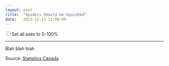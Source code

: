 ```yaml
---
layout: post
title:  "Spiders Should be Squished"
date:   2015-12-13 12:00:00
---
```


<div id="safetyTip" class="hidden">
  <p id="tipTop"><span id="tipTitle"></span></p>
  <p class="tipInfo"><span id="tipText1"></span></p>
</div>
<div id="safetyChart"></div>
<label><input id="setBase" data-key="axes" type="checkbox" name="axes">Set all axes to 0-100%</label>

* * *

Blah blah blah

Source: [Statistics Canada](http://www5.statcan.gc.ca/cansim/a26?lang=eng&retrLang=eng&id=2050003&&pattern=&stByVal=1&p1=1&p2=-1&tabMode=dataTable&csid=)

<style>

svg {
  font: 10px sans-serif;
}

.background path {
  fill: none;
  stroke: none;
  stroke-width: 20px;
  pointer-events: stroke;
}

.foreground path {
  fill: none;
  stroke-width: 2px;
  stroke-linejoin: round;
  stroke-opacity: 0.6;
  cursor: pointer;
  -webkit-transition: stroke 125ms linear;
}

.axis .title {
  font-size: 9px;
  font-weight: bold;
  text-transform: uppercase;
}

.axis line,
.axis path {
  fill: none;
  stroke: #bdbdbd;
  stroke-width: 1px;
  shape-rendering: crispEdges;
}

.label {
  -webkit-transition: fill 125ms linear;
  cursor: pointer;
}

.label:hover {
  font-weight: bold;
}

.active .label:not(.inactive) {
  font-weight: bold;
}

.label.inactive {
  fill: #ccc;
}

.foreground path.inactive {
  stroke: #ccc;
  stroke-opacity: .5;
  stroke-width: 1px;
}

/* Tooltip */
.hidden {
  display: none;
}

#safetyTip {
  border: 1px solid black;
  border-radius: 5px;
  background-color: white;
  box-shadow: 2px 2px 2px 3px rgba(0, 0, 0, 0.05);
  position: absolute;
  width: 225px;
  height: auto;
  padding: 10px;
  pointer-events: none;
}

#safetyTip strong {
  font-weight: bold;
}

#safetyTip #tipTop {
  font-size: 16px;
  font-weight: bold;
  margin-bottom: 10px !important;
}

#safetyTip .tipInfo {
  font-size: 12px;
  margin: 0;
}

.hidden {
  display: none;
}

</style>

<script src="{{ site.baseurl }}/js/colorbrewer.js"></script>

<script>

// Based on http://bl.ocks.org/mbostock/3709000

var margin = {top: 100, right: 70, bottom: 20, left: 110},
    width = 740 - margin.left - margin.right,
    height = 600 - margin.top - margin.bottom;

var format = d3.format("%");

var base = 1;

var coordinates = [0, 0];
var body = d3.select("body")
    .on("mousemove", function() {
      coordinates = d3.mouse(this);
    })
    .on("mousedown", function() {
      coordinates = d3.mouse(this);
    });

var dimensions = [
  {
    name: "Name",
    scale: d3.scale.ordinal().rangePoints([0, height]),
    type: String,
    desc: ""
  },
  /* Private pension assets */
  {
    name: "Retirement savings",
    scale: d3.scale.linear().range([height, 0]),
    type: Number,
    desc: "Includes Registered Retirement Savings Plans (RRSPs), Registered Retirement Income Funds (RRIFs), Locked-in Retirement Accounts (LIRAs), Deferred Profit Sharing Plans (DPSPs), annuities and other miscellaneous pension assets"
  },
  {
    name: "EPPs",
    scale: d3.scale.linear().range([height, 0]),
    type: Number,
    desc: "Employer-sponsored Registered Pension Plans"
  },
  /* Financial assets, non pension */
  {
    name: "Cash deposits",
    scale: d3.scale.linear().range([height, 0]),
    type: Number,
    desc: "Deposits in financial institutions. In 2012, this category includes Treasury Bills"
  },
  {
    name: "Investment funds",
    scale: d3.scale.linear().range([height, 0]),
    type: Number,
    desc: "Mutual funds, investment funds and income trusts"
  },
  {
    name: "Stocks",
    scale: d3.scale.linear().range([height, 0]),
    type: Number,
    desc: ""
  },
  {
    name: "Bonds",
    scale: d3.scale.linear().range([height, 0]),
    type: Number,
    desc: "Includes saving and other"
  },
  {
    name: "TFSA",
    scale: d3.scale.linear().range([height, 0]),
    type: Number,
    desc: "Tax Free Saving Accounts"
  },
  {
    name: "Other financial assets",
    scale: d3.scale.linear().range([height, 0]),
    type: Number,
    desc: "Includes Registered Education Savings Plans (RESPs), treasury bills (1999 and 2005 only) mortgage-backed securities, money held in trust, money owed to the respondent and other miscellaneous financial assets, including shares of privately held companies"
  },
  /* Non-financial assets */
  {
    name: "Principal residence",
    scale: d3.scale.linear().range([height, 0]),
    type: Number,
    desc: ""
  },
  {
    name: "Other real estate",
    scale: d3.scale.linear().range([height, 0]),
    type: Number,
    desc: ""
  },
  {
    name: "Vehicles",
    scale: d3.scale.linear().range([height, 0]),
    type: Number,
    desc: ""
  },
  {
    name: "Equity in business",
    scale: d3.scale.linear().range([height, 0]),
    type: Number,
    desc: ""
  }
];

var colourReds = d3.scale.ordinal()
    .domain(["1999", "2005", "2012"])
    .range(["#e31a1c", "#630B0C", "#C91719"]);
var colourBlues = d3.scale.ordinal()
    .domain(["1999", "2005", "2012"])
    .range(["#1f78b4", "#092334", "#1B679A"]);
var colourPurples = d3.scale.ordinal()
    .domain(["1999", "2005", "2012"])
    .range(["#33a02c", "#1F601A", "#37AD30"]);
var colourOranges = d3.scale.ordinal()
    .domain(["1999", "2005", "2012"])
    .range(["#ff7f00", "#7F3F00", "#BF5F00"]);

var x = d3.scale.ordinal()
    .domain(dimensions.map(function(d) { return d.name; }))
    .rangePoints([0, width]);

var line = d3.svg.line()
    .defined(function(d) { return !isNaN(d[1]); });

var yAxis = d3.svg.axis()
    .orient("left")
    .ticks(5);

var svg = d3.select("#safetyChart").append("svg")
    .attr("width", width + margin.left + margin.right)
    .attr("height", height + margin.top + margin.bottom)
  .append("g")
    .attr("transform", "translate(" + margin.left + "," + margin.top + ")");

var dimension = svg.selectAll(".dimension")
    .data(dimensions)
  .enter().append("g")
    .attr("class", "dimension")
    .attr("transform", function(d) { return "translate(" + x(d.name) + ")"; });

d3.csv("{{ site.baseurl }}/data/2015/12/finsafety.csv", function(error, data) {
  if (error) throw error;

  dimensions.forEach(function(dimension) {
    dimension.scale.domain(dimension.type === Number
        ? d3.extent(data, function(d) { return +d[dimension.name]; }) /*[0, 1]*/ 
        : data.map(function(d) { return d[dimension.name]; }).reverse());
  });

  var background = svg.append("g")
      .attr("class", "background")
    .selectAll("path")
      .data(data)
    .enter().append("path")
      .attr("d", drawInit);

  background.transition()
      .duration(2000)
      .attr("d", draw);

  var foreground = svg.append("g")
      .attr("class", "foreground")
    .selectAll("path")
      .data(data)
    .enter().append("path")
      .attr("d", drawInit)
      .attr("stroke", function(d) {
        if (d.Name.substr(0,6) === "Lowest") {
          return colourReds(d.Name.substr(-4));
        } else if (d.Name.substr(0,6) === "Second") {
          return colourBlues(d.Name.substr(-4));
        } else if (d.Name.substr(0,6) === "Middle") {
          return colourOranges(d.Name.substr(-4));
        } else {
          return colourPurples(d.Name.substr(-4));
        }
      });

  foreground.transition()
      .delay(function(d, i) {
        return i * 200;
      })
      .duration(1000)
      .attr("d", draw);

  /*dimensions.forEach(function(dimension) {
    console.log(dimension);
    svg.append("g")
      .selectAll("circle")
      .data(data)
      .enter()
      .append("circle")
      .attr("class", "dataPoint")
      .attr("cx", x(dimension.name))
      .attr("cy", function(d) { return dimension.scale(d[dimension.name]); })
      .attr("r", 2);
  });*/

  dimension.append("g")
      .attr("class", "axis")
      .each(function(d, i) { 
        if (d.name === "Name") { 
          d3.select(this).call(yAxis.scale(d.scale));
        /*} else if (i >= 2) {
          d3.select(this).call(yAxis.scale(d.scale).tickFormat(""));*/
        } else {
          d3.select(this).call(yAxis.scale(d.scale).tickFormat(format));
        }
      })
    .append("text")
      .attr("class", "title")
      .attr("text-anchor", "start")
      .attr("y", -3)
      .attr("x", 3)
      .attr("transform", "rotate(-45)")
      .text(function(d) { 
        if (d.name === "Name") {
          return "";
        } else {
          return d.name; 
        }})
      .on("mouseover", function(d) {
        var xPos = coordinates[0] + 15;
        if (x(d.name) > width / 2) {
          xPos = coordinates[0] - 250;
        }
        var yPos = coordinates[1];
        d3.select("#safetyTip")
          .style("left", xPos + "px")
          .style("top", yPos + "px");

        d3.select("#safetyTip")
          .select("#tipTitle").text(d.name);
        d3.select("#safetyTip")
          .select("#tipText1").text(d.desc);

        d3.select("#safetyTip").classed("hidden", false);
      })
      .on("mouseout", function(d) {
        d3.select("#safetyTip").classed("hidden", true);
      });

  // Rebind the axis data to simplify mouseover.
  svg.select(".axis").selectAll("text:not(.title)")
      .attr("class", "label")
      .data(data, function(d) { return d.Name || d; });

  var projection = svg.selectAll(".axis .label,.background path,.foreground path")
      .on("click", click);

  projection.classed("inactive", true);
  svg.classed("active", true);
  projection.filter(function(d) { return d.Name.substr(-4) === "2012"; })
    .classed("inactive", false);

  var selected = ["Lowest quintile 2012", "Second quintile 2012", "Middle quintile 2012", "Fourth quintile 2012"];

  function click(d) {
    if (d3.select(this).classed("inactive")) {
        projection.filter(function(p) { return p === d; })
          .classed("inactive", false);
        projection.filter(function(p) { return p === d; }).each(moveToFront);
        selected.push(d.Name);
      } else {
        projection.filter(function(p) { return p === d; })
          .classed("inactive", true);
        selected.splice(selected.indexOf(d.Name), 1);
      }
  }

  function moveToFront() {
    this.parentNode.appendChild(this);
  }

  var checkbox = d3.selectAll("#setBase")
    .datum(function() { return this.getAttribute("data-key"); })
    .on("click", function(d) {
      if (base == 1) {
        dimensions.forEach(function(dimension) {
          dimension.scale.domain(dimension.type === Number
              ? [0, 1] 
              : data.map(function(d) { return d[dimension.name]; }).reverse());
        });

        base = 0;
      } else {
        dimensions.forEach(function(dimension) {
          dimension.scale.domain(dimension.type === Number
              ? d3.extent(data, function(d) { return +d[dimension.name]; }) 
              : data.map(function(d) { return d[dimension.name]; }).reverse());
        });

        base = 1;
      }

      dimension.selectAll("g").remove();
      yAxis = d3.svg.axis()
        .orient("left")
        .ticks(5);
      
      dimension.append("g")
      .attr("class", "axis")
      .each(function(d, i) { 
        if (d.name === "Name") { 
          d3.select(this).call(yAxis.scale(d.scale));
        /*} else if (i >= 2) {
          d3.select(this).call(yAxis.scale(d.scale).tickFormat(""));*/
        } else {
          d3.select(this).call(yAxis.scale(d.scale).tickFormat(format));
        }
      })
      .append("text")
        .attr("class", "title")
        .attr("text-anchor", "start")
        .attr("y", -3)
        .attr("x", 3)
        .attr("transform", "rotate(-45)")
        .text(function(d) { 
          if (d.name === "Name") {
            return "";
          } else {
            return d.name; 
          }})
        .on("mouseover", function(d) {
          var xPos = coordinates[0] + 15;
          if (x(d.name) > width / 2) {
            xPos = coordinates[0] - 250;
          }
          var yPos = coordinates[1];
          d3.select("#safetyTip")
            .style("left", xPos + "px")
            .style("top", yPos + "px");

          d3.select("#safetyTip")
            .select("#tipTitle").text(d.name);
          d3.select("#safetyTip")
            .select("#tipText1").text(d.desc);

          d3.select("#safetyTip").classed("hidden", false);
        })
        .on("mouseout", function(d) {
          d3.select("#safetyTip").classed("hidden", true);
        });

        // Rebind the axis data to simplify mouseover.
        svg.select(".axis").selectAll("text:not(.title)")
            .attr("class", "label")
            .data(data, function(d) { return d.Name || d; });

      projection = svg.selectAll(".axis .label,.background path,.foreground path")
        .on("click", click);
          projection.classed("inactive", true);
      svg.classed("active", true);
      projection.filter(function(d) { return selected.indexOf(d.Name) !== -1; })
        .classed("inactive", false);


      background.transition()
        .duration(2000)
        .attr("d", draw);

      foreground.transition()
        .delay(function(d, i) {
          return i * 200;
        })
        .duration(1000)
        .attr("d", draw);
    });
});

function drawInit(d) {
  return line(dimensions.map(function(dimension) {
    return [0, dimensions[0].scale(d["Name"])];
  }));
}

function draw(d) {
  return line(dimensions.map(function(dimension) {
    return [x(dimension.name), dimension.scale(d[dimension.name])];
  }));
}

</script>